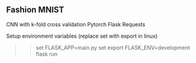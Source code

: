 ## Fashion MNIST
CNN with k-fold cross validation
Pytorch
Flask
Requests


Setup environment variables (replace set with export in linux)
>> set FLASK_APP=main.py
>> set export FLASK_ENV=development
>> flask run